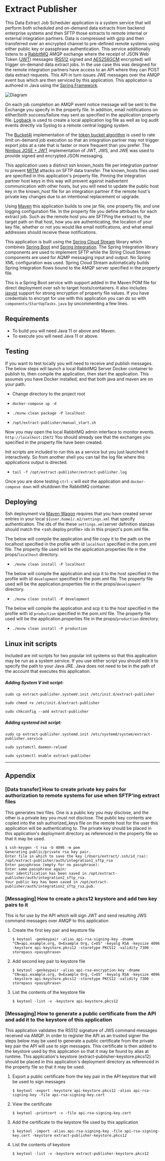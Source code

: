 # Extract Publisher

  This Data Extract Job Scheduler application is a system service that will perform both scheduled and on-demand data 
  extracts from backend enterprise systems and then SFTP those extracts to remote internal or external integration 
  partners.  Data is compressed with gzip and then transferred over an encrypted channel to pre-defined remote systems 
  using either public key or passphrase authentication.  This service additionally listens to a [RabbitMQ](https://www.rabbitmq.com/) 
  AMQP exchange where the receipt of JSON Web Token ([JWT](https://en.wikipedia.org/wiki/JSON_Web_Token)) messages ([RS512](https://tools.ietf.org/html/rfc7518#section-3.3)
  signed and [AES256GCM](https://tools.ietf.org/html/rfc7518#section-4.7) encrypted) will trigger on-demand data extract jobs.  In the use case this was 
  designed for the remote integration partners have access to an API where they can POST data extract requests.  This 
  API in turn issues JWE messages over the AMQP event bus which are then serviced by this application.  This application
  is authored in Java using the [Spring Framework](https://spring.io/projects/spring-framework).
  
![Diagram](extract_publisher_diagram.png)
  
  On each job completion an AMQP event notice message will be sent to the Exchange you specify in the property 
  file.  In addition, email notifications on either/both success/failure may sent as specified in the application 
  property file. [Logback](https://logback.qos.ch/) is used to create a local application log file as well as log audit 
  events directly via Syslog to a remote central logging system.
  
  The [Bucket4j](https://github.com/vladimir-bukhtoyarov/bucket4j) implementation of the [token bucket algorithm](https://en.wikipedia.org/wiki/Token_bucket)
  is used to rate limit on-demand job execution so that an integration partner may not trigger export jobs at a rate
  that is faster or more frequent than you prefer. The [Nimbus JOSE + JWT](https://connect2id.com/products/nimbus-jose-jwt)
  implementation of JWT, JWS, and JWE was used to provide signed and encrypted JSON messaging.
   
  This application uses a distinct ssh known_hosts file per integration partner to prevent [MITM](https://en.wikipedia.org/wiki/Man-in-the-middle_attack)
  attacks on SFTP data transfer.  The known_hosts files used are specified in this application's property file.  Pinning 
  the integration partner host keys in this way will prevent against inadvertent communication with other hosts, but you
  will need to update the public host key in the known_host file for an integration partner if the remote host's 
  private key changes due to an intentional replacement or upgrade. 
   
  
  Using [Maven](https://maven.apache.org/) this application builds to one jar file, one property file, and one logging 
  configuration file.  In the property file you define attributes for each extract job.  Such as the remote host 
  you are SFTPing the extract to, the target path on that host, how you are authenticating, the location of your key 
  file, whether or not you would like email notifications, and what email addresses should receive these notifications.
    
  This application is built using the [Spring Cloud Stream](https://spring.io/projects/spring-cloud-stream) library 
  which combines [Spring Boot](https://spring.io/projects/spring-boot) and 
  [Spring Integration](https://spring.io/projects/spring-integration).  The Spring Integration library components are
  used to implement SFTP while the String Cloud Stream components are used for AQMP messaging input and output.  No 
  Spring XML configuration was used.  Spring Cloud Stream automatically builds Spring Integration flows bound to the 
  AMQP server specified in the property file.
   
  This is a Spring Boot service with support added in the Maven POM file for direct deployment over ssh to target 
  hosts/containers.  It also includes [jasypt](http://www.jasypt.org/features.html) support for strong encryption of
  property file values.  If you have credentials to encrypt for use with this application you can do so with 
  `components/StartUpTasks.java` by uncommenting a few lines.
  
  ## Requirements
  
  * To build you will need Java 11 or above and Maven.
  * To execute you will need Java 11 or above.
  
  ## Testing
  
  If you want to test locally you will need to receive and publish messages.  The below steps will launch a local 
  RabbitMQ Server Docker container to publish to, then compile the application, then start the application.  This 
  assumes you have Docker installed, and that both java and maven are on your path.
  
  * Change directory to the project root
  * `docker-compose up -d`
  
  * `./mvnw clean package -P localhost`
  
  * `/opt/extract-publisher/manual_start.sh`
  
  Now you may open the local RabbitMQ admin interface to monitor events. `http://localhost:15672` You should already see 
  that the exchanges you specified in the property file have been created.
  
  Init scripts are included to run this as a service but you just launched it interactively.  So from another shell you 
  can tail the log file where this applications output is directed.
  * `tail -f /opt/extract-publisher/extract-publisher.log`
  
  Once you are done testing `ctrl-c` will exit the application and `docker-compose down` will shutdown the RabbitMQ 
  container.
  
  ## Deploying
  
  Ssh deployment via [Maven Wagon](https://maven.apache.org/wagon/index.html) requires that you have created server 
  entries in your local `${user.home}/.m2/settings.xml` that specify authentication.  The ids of the these 
  `settings.xml`server definition stanzas should match the <ssh.deploy.profile> ids in this project's pom.xml file.
    
  The below will compile the application and file copy it to the path on the localhost specified in the profile with id 
  `localhost` specified in the pom.xml file.  The property file used will be the application.properties file in the 
  props/`localhost` directory.
  * `./mvnw clean install -P localhost`
  
  The below will compile the application and scp it to the host specified in the profile with id 
  `development` specified in the pom.xml file.  The property file used will be the application.properties file in the 
  props/`development` directory.
  * `./mvnw clean install -P development`
  
  The below will compile the application and scp it to the host specified in the profile with id 
  `production` specified in the pom.xml file.  The property file used will be the application.properties file in the 
  props/`production` directory.
  * `./mvnw clean install -P production`
  
  ## Linux init scripts
  
   Included are init scripts for two popular init systems so that this application may be run as a system service.  If 
    you use either script you should edit it to specify the path to your Java JRE.  Java does not need to be in the path 
    of the account that executes this application.
  
  ##### Adding System V init script:
  
  `sudo cp extract-publisher.systemV.init /etc/init.d/extract-publisher`
  
  `sudo chmod +x /etc/init.d/extract-publisher`
  
  `sudo chkconfig --add extract-publisher`
  
  ##### Adding systemd init script:
  
  `sudo cp extract-publisher.systemd.init /etc/systemd/system/extract-publisher.service`
  
  `sudo systemctl daemon-reload`
  
  `sudo systemctl enable extract-publisher`


---
## Appendix
### [Data transfer] How to create private key pairs for authorization to remote systems for use when SFTP'ing extract files
This generates two files. One is a public key you may disclose, and the other is a private key you must not disclose. 
The public key contents are copied into the ssh authorized_keys file on the remote host for the user this
application will be authenticating to.  The private key should be placed in this application's deployment 
directory as referenced in the property file so that it may be used. 
```
$ ssh-keygen -t rsa -b 4096 -m pem
Generating public/private rsa key pair.
Enter file in which to save the key (/Users/extract/.ssh/id_rsa): /opt/extract-publisher/auth/integration1_sftp_rsa
Enter passphrase (empty for no passphrase): 
Enter same passphrase again: 
Your identification has been saved in /opt/extract-publisher/auth/integration2_sftp_rsa.
Your public key has been saved in /opt/extract-publisher/auth/integration2_sftp_rsa.pub.
```
### [Messaging] How to create a pkcs12 keystore and add two key pairs to it
This is for use by the API which will sign JWT and send resulting JWS command messages over AMQP to this application

1. Create the first key pair and keystore file

    `$ keytool -genkeypair -alias api-rsa-signing-key -dname "CN=api.example.org, O=Example Org, C=US" -keyalg RSA -keysize 4096 -keystore api-keystore.pkcs12 -storetype PKCS12 -validity 7300 -storepass <passphrase>`

2. Add second key pair to keystore file

    `$ keytool -genkeypair -alias api-rsa-encryption-key -dname "CN=api.example.org, O=Example Org, C=US" -keyalg RSA -keysize 4096 -keystore api-keystore.pkcs12 -storetype PKCS12 -validity 7300 -storepass <passphrase>`

3. List the contents of the keystore file

    `$ keytool -list -v -keystore api-keystore.pkcs12`


### [Messaging] How to generate a public certificate from the API and add it to the keystore of this application
This application validates the RS512 signature of JWS command messages received via AMQP.  In order to register the
 API as an trusted signer the steps below may be used to generate a public certificate from the private key pair the API
 will use to sign messages.  This certificate is then added to the keystore used by this application so that it may
 be found by alias at runtime. This application's keystore (extract-publisher-keystore.pkcs12) should be placed in this
 application's deployment directory as referenced in the property file so that it may be used. 
    
1. Export a public certificate from the key pair in the API keystore that will be used to sign messages
    
    `$ keytool -export -keystore api-keystore.pkcs12 -alias api-rsa-signing-key -file api-rsa-signing-key.cert`
    
2. View the certificate
     
    `$ keytool -printcert -v -file api-rsa-signing-key.cert`
    
3. Add the certificate to the keystore file used by this application

    `$ keytool -import -alias api-rsa-signing-key -file api-rsa-signing-key.cert -keystore extract-publisher-keystore.pkcs12`
    
4. List the contents of keystore

    `$ keytool -list -v -keystore extract-publisher-keystore.pkcs12`

